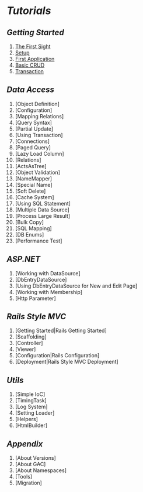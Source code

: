 *Tutorials*
==========

*Getting Started*
----------

1. [The First Sight](GettingStarted/TheFirstSight.md)
1. [Setup](GettingStarted/Setup.md)
1. [First Application](GettingStarted/FirstApplication.md)
1. [Basic CRUD](GettingStarted/BasicCRUD.md)
1. [Transaction](GettingStarted/Transaction.md)

*Data Access*
----------

1. [Object Definition]
1. [Configuration]
1. [Mapping Relations]
1. [Query Syntax]
1. [Partial Update]
1. [Using Transaction]
1. [Connections]
1. [Paged Query]
1. [Lazy Load Column]
1. [Relations]
1. [ActsAsTree]
1. [Object Validation]
1. [NameMapper]
1. [Special Name]
1. [Soft Delete]
1. [Cache System]
1. [Using SQL Statement]
1. [Multiple Data Source]
1. [Process Large Result]
1. [Bulk Copy]
1. [SQL Mapping]
1. [DB Enums]
1. [Performance Test]

*ASP.NET*
----------

1. [Working with DataSource]
1. [DbEntryDataSource]
1. [Using DbEntryDataSource for New and Edit Page]
1. [Working with Membership]
1. [Http Parameter]

*Rails Style MVC*
----------

1. [Getting Started|Rails Getting Started]
1. [Scaffolding]
1. [Controller]
1. [Viewer]
1. [Configuration|Rails Configuration]
1. [Deployment|Rails Style MVC Deployment]

*Utils*
----------

1. [Simple IoC]
1. [TimingTask]
1. [Log System]
1. [Setting Loader]
1. [Helpers]
1. [HtmlBuilder]

*Appendix*
----------

1. [About Versions]
1. [About GAC]
1. [About Namespaces]
1. [Tools]
1. [Migration]
